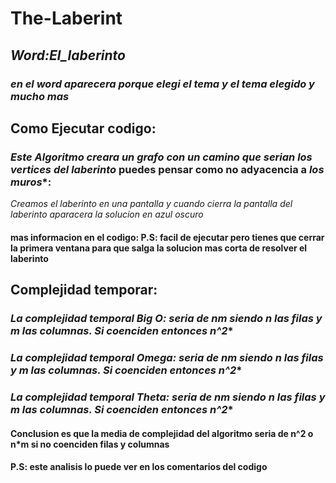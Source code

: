 # The-Laberint
## *Word:El_laberinto*
### *en el word aparecera porque elegi el tema y el tema elegido y mucho mas*
## Como Ejecutar codigo:
### *Este Algoritmo creara un grafo con un camino que serian los vertices del laberinto* puedes pensar como no adyacencia a *los muros**:
*Creamos el laberinto en una pantalla y cuando cierra la pantalla del laberinto aparacera la solucion en azul oscuro*
#### **mas informacion en el codigo: P.S: facil de ejecutar pero tienes que cerrar la primera ventana para que salga la solucion mas corta de resolver el laberinto**
## **Complejidad temporar:**
### *La complejidad temporal Big O: *seria de n*m siendo n las filas y m las columnas. *Si coenciden entonces n^2***
### *La complejidad temporal Omega: *seria de n*m siendo n las filas y m las columnas. *Si coenciden entonces n^2***
### *La complejidad temporal Theta: *seria de n*m siendo n las filas y m las columnas. *Si coenciden entonces n^2***
#### **Conclusion es que la media de complejidad del algoritmo seria de n^2 o n*m si no coenciden filas y columnas** 
#### **P.S: este analisis lo puede ver en los comentarios del codigo**
